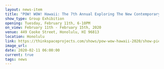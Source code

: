 ```yaml
---
layout: news-item
title: "POW! WOW! Hawaii: The 7th Annual Exploring The New Contemporary Movement – 2020"
show_type: Group Exhibition
opening: Tuesday, February 11th, 6-10PM
on_view: February 11th - February 15th, 2020
venue: 449 Cooke Street, Honolulu, HI 96813
location: Honolulu
link: https://thinkspaceprojects.com/shows/pow-wow-hawaii-2020/show-pieces/
image_url:
date: 2020-02-11 06:00:00
current: true
tags: news
---
```

